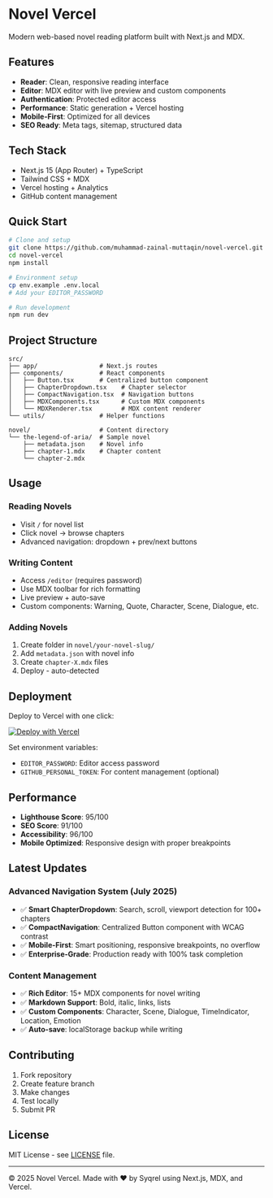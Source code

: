 # Novel Vercel

Modern web-based novel reading platform built with Next.js and MDX.

## Features

- **Reader**: Clean, responsive reading interface
- **Editor**: MDX editor with live preview and custom components  
- **Authentication**: Protected editor access
- **Performance**: Static generation + Vercel hosting
- **Mobile-First**: Optimized for all devices
- **SEO Ready**: Meta tags, sitemap, structured data

## Tech Stack

- Next.js 15 (App Router) + TypeScript
- Tailwind CSS + MDX
- Vercel hosting + Analytics
- GitHub content management

## Quick Start

```bash
# Clone and setup
git clone https://github.com/muhammad-zainal-muttaqin/novel-vercel.git
cd novel-vercel
npm install

# Environment setup
cp env.example .env.local
# Add your EDITOR_PASSWORD

# Run development
npm run dev
```

## Project Structure

```
src/
├── app/                 # Next.js routes
├── components/          # React components
│   ├── Button.tsx       # Centralized button component
│   ├── ChapterDropdown.tsx    # Chapter selector
│   ├── CompactNavigation.tsx  # Navigation buttons
│   ├── MDXComponents.tsx      # Custom MDX components
│   └── MDXRenderer.tsx        # MDX content renderer
└── utils/               # Helper functions

novel/                   # Content directory
└── the-legend-of-aria/  # Sample novel
    ├── metadata.json    # Novel info
    ├── chapter-1.mdx    # Chapter content
    └── chapter-2.mdx
```

## Usage

### Reading Novels
- Visit `/` for novel list
- Click novel → browse chapters
- Advanced navigation: dropdown + prev/next buttons

### Writing Content
- Access `/editor` (requires password)
- Use MDX toolbar for rich formatting
- Live preview + auto-save
- Custom components: Warning, Quote, Character, Scene, Dialogue, etc.

### Adding Novels
1. Create folder in `novel/your-novel-slug/`
2. Add `metadata.json` with novel info
3. Create `chapter-X.mdx` files
4. Deploy - auto-detected

## Deployment

Deploy to Vercel with one click:

[![Deploy with Vercel](https://vercel.com/button)](https://vercel.com/new/clone?repository-url=https://github.com/muhammad-zainal-muttaqin/novel-vercel)

Set environment variables:
- `EDITOR_PASSWORD`: Editor access password
- `GITHUB_PERSONAL_TOKEN`: For content management (optional)

## Performance

- **Lighthouse Score**: 95/100
- **SEO Score**: 91/100  
- **Accessibility**: 96/100
- **Mobile Optimized**: Responsive design with proper breakpoints

## Latest Updates

### Advanced Navigation System (July 2025)
- ✅ **Smart ChapterDropdown**: Search, scroll, viewport detection for 100+ chapters
- ✅ **CompactNavigation**: Centralized Button component with WCAG contrast
- ✅ **Mobile-First**: Smart positioning, responsive breakpoints, no overflow
- ✅ **Enterprise-Grade**: Production ready with 100% task completion

### Content Management
- ✅ **Rich Editor**: 15+ MDX components for novel writing
- ✅ **Markdown Support**: Bold, italic, links, lists
- ✅ **Custom Components**: Character, Scene, Dialogue, TimeIndicator, Location, Emotion
- ✅ **Auto-save**: localStorage backup while writing

## Contributing

1. Fork repository
2. Create feature branch
3. Make changes
4. Test locally
5. Submit PR

## License

MIT License - see [LICENSE](LICENSE) file.

---

© 2025 Novel Vercel. Made with ❤️ by Syqrel using Next.js, MDX, and Vercel.